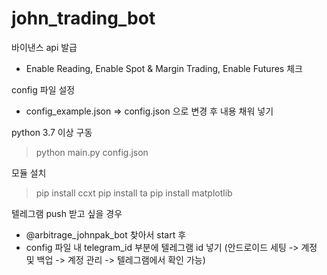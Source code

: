 # john_trading_bot

바이낸스 api 발급
- Enable Reading, Enable Spot & Margin Trading, Enable Futures 체크

config 파일 설정
- config_example.json => config.json 으로 변경 후 내용 채워 넣기

python 3.7 이상 구동
> python main.py config.json

모듈 설치
> pip install ccxt
> pip install ta
> pip install matplotlib

텔레그램 push 받고 싶을 경우
- @arbitrage_johnpak_bot 찾아서 start 후
- config 파일 내 telegram_id 부분에 텔레그램 id 넣기 (안드로이드 세팅 -> 계정 및 백업 -> 계정 관리 -> 텔레그램에서 확인 가능) 
